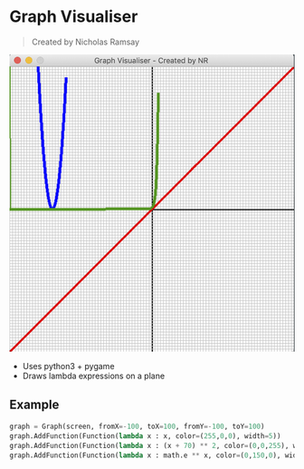 # Graph Visualiser
> Created by Nicholas Ramsay

![An image of the graph visualiser drawing 4 functions.](img.png)


- Uses python3 + pygame
- Draws lambda expressions on a plane

## Example
```python
graph = Graph(screen, fromX=-100, toX=100, fromY=-100, toY=100)
graph.AddFunction(Function(lambda x : x, color=(255,0,0), width=5))
graph.AddFunction(Function(lambda x : (x + 70) ** 2, color=(0,0,255), width=5))
graph.AddFunction(Function(lambda x : math.e ** x, color=(0,150,0), width=5))

```
